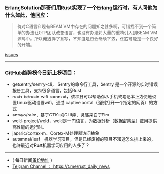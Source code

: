 ### ErlangSolution那哥们用Rust实现了一个Erlang运行时，有人问他为什么如此，他回应：

> 俺对C语言和现有BEAM VM中存在的问题知之甚多啊，可惜找不到一个简单的办法让OTP团队改变语言，也没有办法将大量的重构引入到BEAM VM源码中。所以俺选择了重写，不知道是否会继续下去，但这可能是一个良好的开端。

[issues](https://github.com/kvakvs/ErlangRT/issues/2)

---

### GitHub趋势榜今日新上榜项目：

- getsentry/sentry-cli， Sentry的命令行工具，Sentry 是一个开源的实时错误报告工具，支持很多语言，包括Rust
- resin-io/resin-wifi-connect，该项目可以帮助你从手机或笔记本上方便地设置Linux驱动设置wifi，通过 captive portal（强制打开一个指定的网页）的方式
- antoyo/relm，基于GTK+的GUI库，灵感来自于Elm
- weld-project/weld，weld是一门语言，为数据分析（数据密集型）应用提供高性能的运行时。
- japaric/cortex-m，Cortex-M处理器访问抽象
-  autumnai/leaf，机器学习项目，但是已经废掉的项目不知道怎么排上来的，也许最近对Rust机器学习应用的人多了？


---

- ( 每日新闻[备份地址](https://github.com/RustStudy/rust_daily_news) )
- [Telgram Channel ： https://t.me/rust_daily_news ](https://t.me/rust_daily_news )
